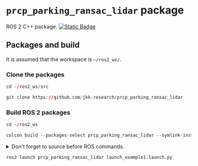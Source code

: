 # `prcp_parking_ransac_lidar` package
ROS 2 C++ package.  [![Static Badge](https://img.shields.io/badge/ROS_2-Humble-34aec5)](https://docs.ros.org/en/humble/)
## Packages and build

It is assumed that the workspace is `~/ros2_ws/`.

### Clone the packages
``` r
cd ~/ros2_ws/src
```
``` r
git clone https://github.com/jkk-research/prcp_parking_ransac_lidar
```

### Build ROS 2 packages
``` r
cd ~/ros2_ws
```
``` r
colcon build --packages-select prcp_parking_ransac_lidar --symlink-install  --cmake-args -DCMAKE_BUILD_TYPE=Release
```

<details>
<summary> Don't forget to source before ROS commands.</summary>

``` bash
source ~/ros2_ws/install/setup.bash
```
</details>

``` r
ros2 launch prcp_parking_ransac_lidar launch_example1.launch.py
```